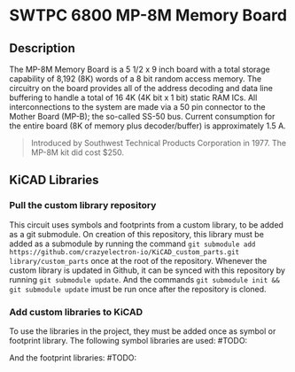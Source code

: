 # SWTPC 6800 MP-8M Memory Board

## Description

The MP-8M Memory Board is a 5 1/2 x 9 inch board with a total storage capability of 8,192 (8K) words of a 8 bit random access memory.
The circuitry on the board provides all of the address decoding and data line buffering to handle a total of 16 4K (4K bit x 1 bit) static RAM ICs.
All interconnections to the system are made via a 50 pin connector to the Mother Board (MP-B); the so-called SS-50 bus.
Current consumption for the entire board (8K of memory plus decoder/buffer) is approximately 1.5 A.

> Introduced by Southwest Technical Products Corporation in 1977.
> The MP-8M kit did cost $250.

## KiCAD Libraries

### Pull the custom library repository

This circuit uses symbols and footprints from a custom library, to be added as a git submodule.
On creation of this repository, this library must be added as a submodule by running the command `git submodule add https://github.com/crazyelectron-io/KiCAD_custom_parts.git library/custom_parts` once at the root of the repository.
Whenever the custom library is updated in Github, it can be synced with this repository by running `git submodule update`.
And the commands `git submodule init && git submodule update` imust be run once after the repository is cloned.

### Add custom libraries to KiCAD

To use the libraries in the project, they must be added once as symbol or footprint library.
The following symbol libraries are used:
 #TODO:

And the footprint libraries:
 #TODO:
